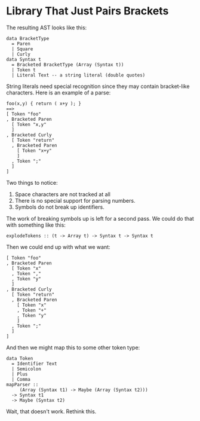 # Library That Just Pairs Brackets

The resulting AST looks like this:

    data BracketType
      = Paren
      | Square
      | Curly
    data Syntax t
      = Bracketed BracketType (Array (Syntax t))
      | Token t
      | Literal Text -- a string literal (double quotes)

String literals need special recognition since they may
contain bracket-like characters. Here is an example of
a parse:

    foo(x,y) { return ( x+y ); }
    ==>
    [ Token "foo"
    , Bracketed Paren
      [ Token "x,y"
      ]
    , Bracketed Curly
      [ Token "return"
      , Bracketed Paren
        [ Token "x+y"
        ]
      , Token ";"
      ]
    ]

Two things to notice:

1. Space characters are not tracked at all
2. There is no special support for parsing numbers.
3. Symbols do not break up identifiers.

The work of breaking symbols up is left for a second pass.
We could do that with something like this:

    explodeTokens :: (t -> Array t) -> Syntax t -> Syntax t

Then we could end up with what we want:

    [ Token "foo"
    , Bracketed Paren
      [ Token "x"
      , Token ","
      , Token "y"
      ]
    , Bracketed Curly
      [ Token "return"
      , Bracketed Paren
        [ Token "x"
        , Token "+"
        , Token "y"
        ]
      , Token ";"
      ]
    ]

And then we might map this to some other token type:

    data Token
      = Identifier Text
      | Semicolon
      | Plus
      | Comma
    mapParser ::
         (Array (Syntax t1) -> Maybe (Array (Syntax t2)))
      -> Syntax t1
      -> Maybe (Syntax t2)

Wait, that doesn't work. Rethink this.
